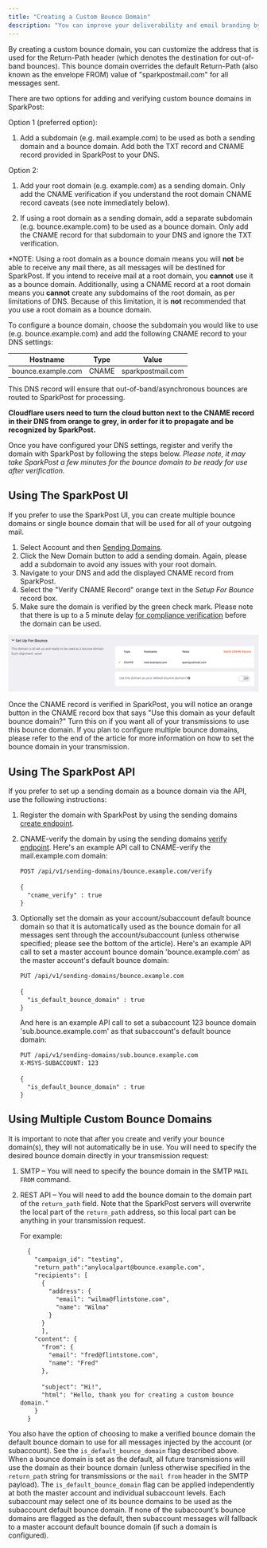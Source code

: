 ```yaml
---
title: "Creating a Custom Bounce Domain"
description: "You can improve your deliverability and email branding by adding a custom bounce domain A custom bounce domain provides another layer to the branding that some ISPs care about."
---
```


By creating a custom bounce domain, you can customize the address that is used for the Return-Path header (which denotes the destination for out-of-band bounces). This bounce domain overrides the default Return-Path (also known as the envelope FROM) value of "sparkpostmail.com" for all messages sent.

There are two options for adding and verifying custom bounce domains in SparkPost:

Option 1 (preferred option): 

1. Add a subdomain (e.g. mail.example.com) to be used as both a sending domain and a bounce domain. Add both the TXT record and CNAME record provided in SparkPost to your DNS.

Option 2:

1. Add your root domain (e.g. example.com) as a sending domain. Only add the CNAME verification if you understand the root domain CNAME record caveats (see note immediately below).

1. If using a root domain as a sending domain, add a separate subdomain (e.g. bounce.example.com) to be used as a bounce domain. Only add the CNAME record for that subdomain to your DNS and ignore the TXT verification.

*NOTE: Using a root domain as a bounce domain means you will **not** be able to receive any mail there, as all messages will be destined for SparkPost. If you intend to receive mail at a root domain, you **cannot** use it as a bounce domain. Additionally, using a CNAME record at a root domain means you **cannot** create any subdomains of the root domain, as per limitations of DNS. Because of this limitation, it is **not** recommended that you use a root domain as a bounce domain.

To configure a bounce domain, choose the subdomain you would like to use (e.g. bounce.example.com) and add the following CNAME record to your DNS settings:


| Hostname | Type | Value |
| --- | --- | --- |
| bounce.example.com | CNAME | sparkpostmail.com |

This DNS record will ensure that out-of-band/asynchronous bounces are routed to SparkPost for processing.

**Cloudflare users need to turn the cloud button next to the CNAME record in their DNS from orange to grey, in order for it to propagate and be recognized by SparkPost.**

Once you have configured your DNS settings, register and verify the domain with SparkPost by following the steps below. *Please note, it may take SparkPost a few minutes for the bounce domain to be ready for use after verification.*

## Using The SparkPost UI

If you prefer to use the SparkPost UI, you can create multiple bounce domains or single bounce domain that will be used for all of your outgoing mail.

1. Select Account and then [Sending Domains](https://app.sparkpost.com/account/sending-domains).
1. Click the New Domain button to add a sending domain. Again, please add a subdomain to avoid any issues with your root domain.
1. Navigate to your DNS and add the displayed CNAME record from SparkPost.
1. Select the "Verify CNAME Record" orange text in the  _Setup For Bounce_ record box.
1. Make sure the domain is verified by the green check mark. Please note that there is up to a 5 minute delay [for compliance verification](https://www.sparkpost.com/docs/getting-started/requirements-for-sending-domains/) before the domain can be used.

 ![](media/custom-bounce-domain/CNAME-verification-2.png)

Once the CNAME record is verified in SparkPost, you will notice an orange button in the CNAME record box that says "Use this domain as your default bounce domain?" Turn this on if you want all of your transmissions to use this bounce domain. If you plan to configure multiple bounce domains, please refer to the end of the article for more information on how to set the bounce domain in your transmission.

## Using The SparkPost API

If you prefer to set up a sending domain as a bounce domain via the API, use the following instructions:

1. Register the domain with SparkPost by using the sending domains [create endpoint](https://developers.sparkpost.com/api/sending-domains.html#sending-domains-create-post).
1. CNAME-verify the domain by using the sending domains [verify endpoint](https://developers.sparkpost.com/api/sending-domains.html#sending-domains-verify-post).  Here's an example API call to CNAME-verify the mail.example.com domain:

    ```
    POST /api/v1/sending-domains/bounce.example.com/verify

    {
      "cname_verify" : true
    }
    ```

1. Optionally set the domain as your account/subaccount default bounce domain so that it is automatically used as the bounce domain for all messages sent through the account/subaccount (unless otherwise specified; please see the bottom of the article).  Here's an example API call to set a master account bounce domain 'bounce.example.com' as the master account's default bounce domain:

    ```
    PUT /api/v1/sending-domains/bounce.example.com

    {
      "is_default_bounce_domain" : true
    }
    ```

    And here is an example API call to set a subaccount 123 bounce domain 'sub.bounce.example.com' as that subaccount's default bounce domain:

    ```
    PUT /api/v1/sending-domains/sub.bounce.example.com
    X-MSYS-SUBACCOUNT: 123

    {
      "is_default_bounce_domain" : true
    }
    ```

## Using Multiple Custom Bounce Domains

It is important to note that after you create and verify your bounce domain(s), they will not automatically be in use. You will need to specify the desired bounce domain directly in your transmission request:

1. SMTP – You will need to specify the bounce domain in the SMTP `MAIL FROM` command.

1. REST API – You will need to add the bounce domain to the domain part of the `return_path` field. Note that the SparkPost servers will overwrite the local part of the `return_path` address, so this local part can be anything in your transmission request. 

     For example:

     ```
       {
         "campaign_id": "testing",
         "return_path":"anylocalpart@bounce.example.com",
         "recipients": [
           {
             "address": {
               "email": "wilma@flintstone.com",
               "name": "Wilma"
             }
           }
           ],
         "content": {
           "from": {
             "email": "fred@flintstone.com",
             "name": "Fred"
           },

           "subject": "Hi!",
           "html": "Hello, thank you for creating a custom bounce domain."
         }
       }         

      ```

You also have the option of choosing to make a verified bounce domain the default bounce domain to use for all messages injected by the account (or subaccount).  See the `is_default_bounce_domain` flag described above. When a bounce domain is set as the default, all future transmissions will use the domain as their bounce domain (unless otherwise specified in the `return_path` string for transmissions or the `mail from` header in the SMTP payload).  The `is_default_bounce_domain` flag can be applied independently at both the master account and individual subaccount levels.  Each subaccount may select one of its bounce domains to be used as the subaccount default bounce domain.  If none of the subaccount's bounce domains are flagged as the default, then subaccount messages will fallback to a master account default bounce domain (if such a domain is configured).
